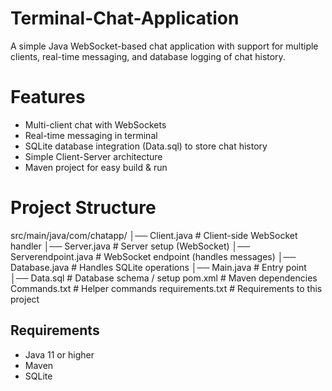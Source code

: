 # Terminal-Chat-Application
A simple Java WebSocket-based chat application with support for multiple clients, real-time messaging, and database logging of chat history.

# Features
- Multi-client chat with WebSockets
- Real-time messaging in terminal
- SQLite database integration (Data.sql) to store chat history
- Simple Client-Server architecture
- Maven project for easy build & run

# Project Structure
src/main/java/com/chatapp/
│── Client.java           # Client-side WebSocket handler
│── Server.java           # Server setup (WebSocket)
│── Serverendpoint.java   # WebSocket endpoint (handles messages)
│── Database.java         # Handles SQLite operations
│── Main.java             # Entry point
│── Data.sql              # Database schema / setup
pom.xml                   # Maven dependencies
Commands.txt              # Helper commands
requirements.txt          # Requirements to this project

## Requirements
- Java 11 or higher
- Maven
- SQLite

